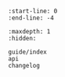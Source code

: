 ```{include} ../README.md
:start-line: 0
:end-line: -4
```

```{toctree}
:maxdepth: 1
:hidden:

guide/index
api
changelog
```
